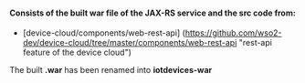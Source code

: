 #### Consists of the built war file of the JAX-RS service and the src code from:

* [device-cloud/components/web-rest-api] (https://github.com/wso2-dev/device-cloud/tree/master/components/web-rest-api "rest-api feature of the device cloud")

The built **.war** has been renamed into **iotdevices-war**

